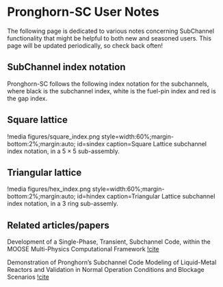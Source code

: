 # Pronghorn-SC User Notes

The following page is dedicated to various notes concerning SubChannel functionality
that might be helpful to both new and seasoned users. This page will be updated
periodically, so check back often!

## SubChannel index notation

Pronghorn-SC follows the following index notation for the subchannels, where black is the subchannel
index, white is the fuel-pin index and red is the gap index.

## Square lattice

!media figures/square_index.png
    style=width:60%;margin-bottom:2%;margin:auto;
    id=sindex
    caption=Square Lattice subchannel index notation, in a $5 \times 5$ sub-assembly.

## Triangular lattice

!media figures/hex_index.png
    style=width:60%;margin-bottom:2%;margin:auto;
    id=hindex
    caption=Triangular Lattice subchannel index notation, in a $3$ ring sub-assemly.

## Related articles/papers

Development of a Single-Phase, Transient, Subchannel Code, within the MOOSE Multi-Physics Computational Framework [!cite](kyriakopoulos2022development)

Demonstration of Pronghorn’s Subchannel Code Modeling of Liquid-Metal Reactors and Validation in Normal Operation Conditions and Blockage Scenarios [!cite](kyriakopoulos2023demonstration)
